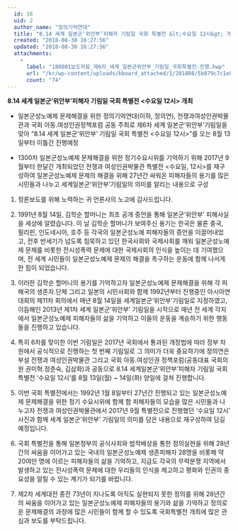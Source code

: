 ```yaml
---
  id: 16
  uid: 2
  author_name: "정의기억연대"
  title: "8.14 세계 일본군‘위안부’피해자 기림일 국회 특별전 &lt;수요일 12시&gt; 개최"
  created: "2018-08-30 16:27:56"
  updated: "2018-08-30 16:27:56"
  attachments: 
    - 
      label: "180801보도자료_제6차_세계_일본군위안부_기림일_국회특별전-진행.hwp"
      url: "/kr/wp-content/uploads/kboard_attached/1/201808/5b879c7c1e8f61072782.hwp"
      count: "74"
---
```

**8.14 세계 일본군‘위안부’피해자 기림일 국회 특별전 <수요일 12시> 개최**
 
- 일본군성노예제 문제해결을 위한 정의기억연대(이하, 정의연), 전쟁과여성인권박물관과 국회 아동.여성인권정책포럼 공동 주최로 제6차 세계 일본군‘위안부’기림일을 맞아 “8.14 세계 일본군‘위안부’ 기림일 국회 특별전 <수요일 12시>”를 오는 8월 13일부터 이틀간 진행예정 

- 1300차 일본군성노예제 문제해결을 위한 정기수요시위를 기억하기 위해 2017년 9월부터 한달간 개최되었던 전쟁과 여성인권박물관 특별전 <수요일, 12시>를 재구성하여 일본군성노예제 문제의 해결을 위해 27년간 싸워온 피해자들의 용기를 많은 시민들과 나누고 세계일본군‘위안부’기림일의 의미를 알리는 내용으로 구성

1. 정론보도를 위해 노력하는 귀 언론사의 노고에 감사드립니다. 

2. 1991년 8월 14일, 김학순 할머니는 최초 공개 증언을 통해 일본군‘위안부’ 피해사실을 세상에 알렸습니다. 이 날 김학순 할머니가 보여주신 용기는 한국은 물론 중국, 필리핀, 인도네시아, 호주 등 각국의 일본군성노예 피해자들의 증언을 이끌어내었고, 전후 반세기가 넘도록 침묵하고 있던 한국사회와 국제사회를 깨워 일본군성노예제 문제를 비롯한 전시성폭력 문제에 대한 국제사회의 인식을 높이는 데 기여했으며, 전 세계 시민들이 일본군성노예제 문제의 해결을 촉구하는 운동에 함께 나서게 한 힘이 되었습니다.

3. 이러한 김학순 할머니의 용기를 기억하고자 일본군성노예제 문제해결을 위해 각 피해국의 생존자.단체 그리고 일본의 시민사회와 함께 1992년부터 진행중인 아시아연대회의 제11차 회의에서 매년 8월 14일을 세계일본군‘위안부’기림일로 지정하였고, 이듬해인 2013년 제1차 세계 일본군‘위안부’ 기림일을 시작으로 매년 전 세계 각지에서 일본군성노예제 피해자들의 삶을 기억하고 이들의 운동을 계승하기 위한 행동들을 진행하고 있습니다. 

4. 특히 6차를 맞이한 이번 기림일은 2017년 국회에서 통과된 개정법에 따라 정부 차원에서 공식적으로 진행하는 첫 번째 기림일로 그 의미가 더욱 중요하기에 정의연은 부설 전쟁과 여성인권박물관 그리고 국회 아동.여성인권 정책포럼(공동대표 국회의원 권미혁.정춘숙, 김삼화)과 공동으로 8.14 세계일본군‘위안부’피해자 기림일 국회 특별전 ‘수요일 12시’를 8월 13일(월) ~ 14일(화) 양일에 걸쳐 진행합니다. 

5. 이번 국회 특별전에서는 1992년 1월 8일부터 27년간 진행되고 있는 일본군성노예제 문제해결을 위한 정기 수요시위에 함께 함 피해자들의 모습을 많은 시민들과 나누고자 전쟁과 여성인권박물관에서 2017년 9월 특별전으로 진행했던 ‘수요일 12시’ 사진과 함께 세계 일본군‘위안부’ 기림일의 의미를 담은 내용으로 재구성하여 담길 예정입니다. 

6. 국회 특별전을 통해 일본정부의 공식사죄와 법적배상을 통한 정의실현을 위해 28년간의 싸움을 이어가고 있는 국내의 일본군성노예제 생존피해자 28명을 비롯해 약 20여만 명에 이르는 피해자들의 삶을 기억하고, 지금도 각국의 무력분쟁 지역에서 발생하고 있는 전시성폭력 문제에 대한 우리들의 인식을 제고하고 평화와 인권의 중요성을 알릴 수 있는 계기가 되기를 바랍니다. 

7. 제2차 세계대전 종전 73년이 지나도록 아직도 실현되지 못한 정의를 위해 28년간의 싸움을 이어가고 있는 일본군성노예제 피해자들의 용기와 삶을 기억하고 정의로운 문제해결의 과정에 많은 시민들이 함께 할 수 있도록 국회특별전 개최에 많은 관심과 보도를 부탁드립니다.